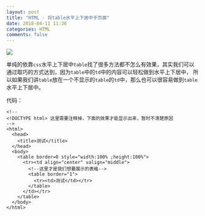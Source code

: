 ```yaml
---
layout: post
title: "HTML - 将table水平上下居中于页面"
date: 2018-04-11 11:30
categories: HTML
comments: false
---
```


![](http://a.hiphotos.baidu.com/image/pic/item/902397dda144ad34e98003fedca20cf431ad8588.jpg)

单纯的依靠`css`水平上下居中`table`找了很多方法都不怎么有效果，其实我们可以通过取巧的方式达到，因为`table`中的`td`中的内容可以轻松做到水平上下居中，
所以如果我们讲`table`放在一个不显示的`table`的`td`中，那么也可以很容易做到`table`水平上下居中。

代码：
```
<!--
<!DOCTYPE html> 这里需要注释掉，下面的效果才能显示出来，暂时不清楚原因
-->
<html>
  <head>
    <title>测试</title>
  </head>
  <body>
    <table border=0 style="width:100% ;height:100%">
      <tr><td align="center" valign="middle">
        <!--这里才是我们想要展示的表格-->
        <table border="1">
          <tr><td>测试</td></tr>
        </table>
      </td></tr>
    </table>
  </body>
</html>
```

